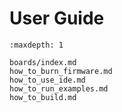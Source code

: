 # User Guide

```{toctree}
:maxdepth: 1

boards/index.md
how_to_burn_firmware.md
how_to_use_ide.md
how_to_run_examples.md
how_to_build.md
```
